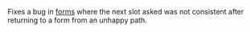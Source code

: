 Fixes a bug in [forms](forms.mdx) where the next slot asked was not consistent after returning to a form from an unhappy path.
